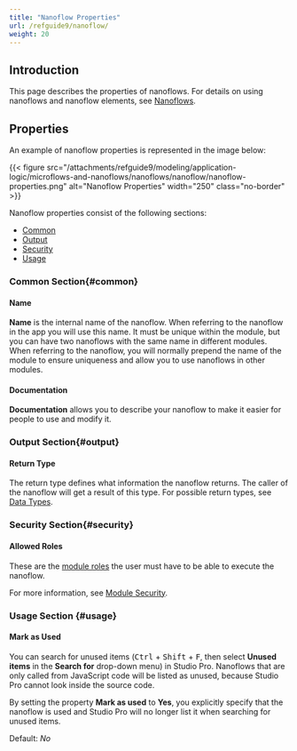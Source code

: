 ```yaml
---
title: "Nanoflow Properties"
url: /refguide9/nanoflow/
weight: 20
---
```


## Introduction

This page describes the properties of nanoflows. For details on using nanoflows and nanoflow elements, see [Nanoflows](/refguide9/nanoflows/).

## Properties

An example of nanoflow properties is represented in the image below:

{{< figure src="/attachments/refguide9/modeling/application-logic/microflows-and-nanoflows/nanoflows/nanoflow/nanoflow-properties.png" alt="Nanoflow Properties"   width="250"  class="no-border" >}}

Nanoflow properties consist of the following sections:

* [Common](#common)
* [Output](#output)
* [Security](#security)
* [Usage](#usage)

### Common Section{#common}

#### Name

**Name** is the internal name of the nanoflow. When referring to the nanoflow in the app you will use this name. It must be unique within the module, but you can have two nanoflows with the same name in different modules. When referring to the nanoflow, you will normally prepend the name of the module to ensure uniqueness and allow you to use nanoflows in other modules.

#### Documentation

**Documentation** allows you to describe your nanoflow to make it easier for people to use and modify it.

### Output Section{#output}

#### Return Type

The return type defines what information the nanoflow returns. The caller of the nanoflow will get a result of this type. For possible return types, see [Data Types](/refguide9/data-types/).

### Security Section{#security}

#### Allowed Roles

These are the [module roles](/refguide9/module-security/#module-role) the user must have to be able to execute the nanoflow.

For more information, see [Module Security](/refguide9/module-security/).

### Usage Section {#usage}

#### Mark as Used

You can search for unused items (<kbd>Ctrl</kbd> + <kbd>Shift</kbd> + <kbd>F</kbd>, then select **Unused items** in the **Search for** drop-down menu) in Studio Pro. Nanoflows that are only called from JavaScript code will be listed as unused, because Studio Pro cannot look inside the source code.

By setting the property **Mark as used** to **Yes**, you explicitly specify that the nanoflow is used and Studio Pro will no longer list it when searching for unused items.

Default: *No*
